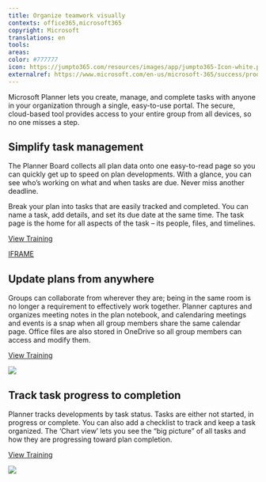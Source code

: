 ```yaml
---
title: Organize teamwork visually
contexts: office365,microsoft365
copyright: Microsoft
translations: en
tools: 
areas: 
color: #777777
icon: https://jumpto365.com/resources/images/app/jumpto365-Icon-white.png
externalref: https://www.microsoft.com/en-us/microsoft-365/success/productivitylibrary/organize-teamwork-visually
---
```

Microsoft Planner lets you create, manage, and complete tasks with anyone in your organization through a single, easy-to-use portal. The secure, cloud-based tool provides access to your entire group from all devices, so no one misses a step.


## Simplify task management

The Planner Board collects all plan data onto one easy-to-read page so you can quickly get up to speed on plan developments. With a glance, you can see who’s working on what and when tasks are due. Never miss another deadline.

Break your plan into tasks that are easily tracked and completed. You can name a task, add details, and set its due date at the same time. The task page is the home for all aspects of the task – its people, files, and timelines.

[View Training](https://support.office.com/article/Add-tasks-to-a-plan-c27dc8df-3c00-43ab-89a7-10ab5d72ba9c)

[IFRAME](https://www.microsoft.com/en-us/videoplayer/embed/RE1UKaw)

## Update plans from anywhere

Groups can collaborate from wherever they are; being in the same room is no longer a requirement to effectively work together. Planner captures and organizes meeting notes in the plan notebook, and calendaring meetings and events is a snap when all group members share the same calendar page. Office files are also stored in OneDrive so all group members can access and modify them.

[View Training](https://support.office.com/article/Collaborate-with-your-team-using-Microsoft-Planner-ce6bc5de-e267-4918-8443-cdede63f63e0)

![](http://img-prod-cms-rt-microsoft-com.akamaized.net/cms/api/am/imageFileData/RE1RkuO?ver=cbfd)

## Track task progress to completion

Planner tracks developments by task status. Tasks are either not started, in progress or complete. You can also add a checklist to track and keep a task organized. The ‘Chart view’ lets you see the “big picture” of all tasks and how they are progressing toward plan completion.

[View Training](https://support.office.com/article/View-your-plan-s-progress-7fee6495-d9c3-489a-8ae4-345804d2035c)

![](http://img-prod-cms-rt-microsoft-com.akamaized.net/cms/api/am/imageFileData/RE1RoGa?ver=5514)

